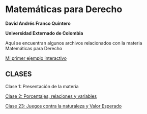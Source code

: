 # Matemáticas para Derecho

**David Andrés Franco Quintero**

**Universidad Externado de Colombia**

Aquí se encuentran algunos archivos relacionados con la materia Matemáticas para Derecho

[Mi primer ejemplo interactivo](Ejemplo1.html)

## CLASES
Clase 1: Presentación de la materia

[Clase 2: Porcentajes, relaciones y variables](Clase2.html)

[Clase 23: Juegos contra la naturaleza y Valor Esperado](Clase23.html)
